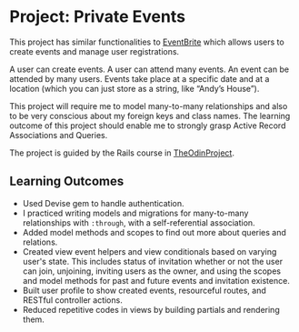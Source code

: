 # Project: Private Events

This project has similar functionalities to [EventBrite](https://www.eventbrite.com/) which allows users to create events and manage user registrations.

A user can create events. A user can attend many events. An event can be attended by many users. Events take place at a specific date and at a location (which you can just store as a string, like “Andy’s House”).

This project will require me to model many-to-many relationships and also to be very conscious about my foreign keys and class names. The learning outcome of this project should enable me to strongly grasp Active Record Associations and Queries.

The project is guided by the Rails course in [TheOdinProject](https://www.theodinproject.com/lessons/ruby-on-rails-private-events).

## Learning Outcomes

- Used Devise gem to handle authentication.
- I practiced writing models and migrations for many-to-many relationships with `:through`, with a self-referential association.
- Added model methods and scopes to find out more about queries and relations.
- Created view event helpers and view conditionals based on varying user's state. This includes status of invitation whether or not the user can join, unjoining, inviting users as the owner, and using the scopes and model methods for past and future events and invitation existence.
- Built user profile to show created events, resourceful routes, and RESTful controller actions.
- Reduced repetitive codes in views by building partials and rendering them.
